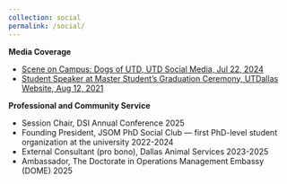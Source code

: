 ```yaml
---
collection: social
permalink: /social/
---
```


**Media Coverage**
 - [Scene on Campus: Dogs of UTD, UTD Social Media, Jul 22, 2024](https://www.linkedin.com/feed/update/urn:li:activity:7213608828880216066/)
 - [Student Speaker at Master Student’s Graduation Ceremony, UTDallas Website, Aug 12, 2021](https://graduation.utdallas.edu/student-speeches/spring-2021-graduation/katalia-qiuxia-chen/)

**Professional and Community Service**
 - Session Chair, DSI Annual Conference                                                               2025
 - Founding President, JSOM PhD Social Club — first PhD-level student organization at the university  2022-2024
 - External Consultant (pro bono), Dallas Animal Services                                             2023-2025
 - Ambassador, The Doctorate in Operations Management Embassy (DOME)                                  2025
